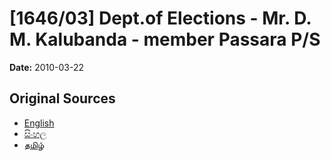 # [1646/03] Dept.of Elections - Mr. D. M. Kalubanda - member Passara P/S

**Date:** 2010-03-22

## Original Sources

- [English](https://documents.gov.lk/view/extra-gazettes/2010/3/1646-03_E.pdf)
- [සිංහල](https://documents.gov.lk/view/extra-gazettes/2010/3/1646-03_S.pdf)
- [தமிழ்](https://documents.gov.lk/view/extra-gazettes/2010/3/1646-03_T.pdf)
